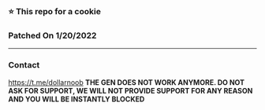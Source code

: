 ### ⭐ This repo for a cookie


### Patched On 1/20/2022
---------------------------------------
### Contact
https://t.me/dollarnoob
**THE GEN DOES NOT WORK ANYMORE. DO NOT ASK FOR SUPPORT, WE WILL NOT PROVIDE SUPPORT FOR ANY REASON AND YOU WILL BE INSTANTLY BLOCKED**
